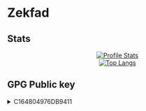 # Zekfad

## Stats

<p align="center">
  <a href="https://github.com/Zekfad" title="Profile Stats"><img title="Profile Stats" src="https://github-readme-stats.vercel.app/api?username=zekfad&include_all_commits=1&count_private=1&hide_title=1&locale=en&show_icons=1&hide_border=1&title_color=58a6ff&text_color=ffffff&bg_color=0d1117&icon_color=58a6ff"></a>
  <br />
  <a href="https://github.com/Zekfad" title="Top Langs"><img title="Top Langs" src="https://github-readme-stats.vercel.app/api/top-langs/?username=Zekfad&hide_title=1&hide_border=1&langs_count=10&layout=compact&title_color=58a6ff&text_color=ffffff&bg_color=0d1117"></a>
</p>

## GPG Public key
<details>
  <summary>C164804976DB9411</summary>

### `gpg --keyserver {keyserver} --recv-keys 0xC164804976DB9411`
* `pgp.mit.edu`
* `keyserver.ubuntu.com`
* `zimmermann.mayfirst.org`
* `attester.flowcrypt.com`

### ASCII-armored key 
```gpg
-----BEGIN PGP PUBLIC KEY BLOCK-----

mDMEXwHLshYJKwYBBAHaRw8BAQdAsdn0DAznpr7nXili2v/TXUn8gSCc9uvCox8E
ibNtiQC0LFlhcm9zbGF2IFZvcm9iZXYgPHZvcm9iZXZ5YXJvc2xhdkBnbWFpbC5j
b20+iJAEExYIADgWIQTmWK+e40pJohm5hTnBZIBJdtuUEQUCXwHLsgIbIwULCQgH
AgYVCgkICwIEFgIDAQIeAQIXgAAKCRDBZIBJdtuUEQftAQCpm76uQUKwU/+iEDX7
k+uRYMjmVrlY2d4ji2kmyclmFwD/dOm6ty8EYnSApL8nBxLT88QQrgmkT10PzrER
FJXgFAO0HFpla2ZhZCA8emVrZmFkQHpubm1lLmV1Lm9yZz6IkAQTFggAOBYhBOZY
r57jSkmiGbmFOcFkgEl225QRBQJfAc8BAhsjBQsJCAcCBhUKCQgLAgQWAgMBAh4B
AheAAAoJEMFkgEl225QRcOkA/jWb0RT/Fn7nSFMpqkOvez8bwLYCPmoCVK6BJ5Qt
17PRAP0TP+lCoBn3ZUCdkkZ4gWW5gQ6JUZLigXaa25sUQxCUB7g4BF8By7ISCisG
AQQBl1UBBQEBB0BLt0jns6wf8X5TcZoA0jOu2inXs9Hn44EDWSXt+eLKNgMBCAeI
eAQYFggAIBYhBOZYr57jSkmiGbmFOcFkgEl225QRBQJfAcuyAhsMAAoJEMFkgEl2
25QRcVgBAKW74jwweeB2TmKRnBUYWZY/VJGYYjcvAdkZbMNGlP9tAQDTT2F56x92
a49PFj0tVkVXFDM6eX7IXErfjddjLF1mBQ==
=45UK
-----END PGP PUBLIC KEY BLOCK-----
```
</details>
